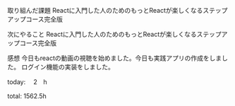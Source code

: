 取り組んだ課題
Reactに入門した人のためのもっとReactが楽しくなるステップアップコース完全版

次にやること
Reactに入門した人のためのもっとReactが楽しくなるステップアップコース完全版

感想
今日もreactの動画の視聴を始めました。今日も実践アプリの作成をしました。 ログイン機能の実装をしました。

today: 　2　h

total: 1562.5h